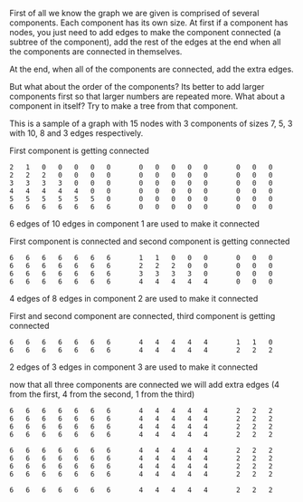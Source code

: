 First of all we know the graph we are given is comprised of several components. Each component has its own size. At first if a component has  nodes, you just need to add  edges to make the component connected (a subtree of the component), add the rest of the edges at the end when all the components are connected in themselves. 

At the end, when all of the components are connected, add the extra edges. 

But what about the order of the components? Its better to add larger components first so that larger numbers are repeated more. 
What about a component in itself? Try to make a tree from that component. 

This is a sample of a graph with 15 nodes with 3 components of sizes 7, 5, 3 with 10, 8 and 3 edges respectively. 

First component is getting connected
```
2   1   0   0   0   0   0       0   0   0   0   0       0   0   0
2   2   2   0   0   0   0       0   0   0   0   0       0   0   0
3   3   3   3   0   0   0       0   0   0   0   0       0   0   0
4   4   4   4   4   0   0       0   0   0   0   0       0   0   0
5   5   5   5   5   5   0       0   0   0   0   0       0   0   0
6   6   6   6   6   6   6       0   0   0   0   0       0   0   0
```
6 edges of 10 edges in component 1 are used to make it connected


First component is connected and second component is getting connected
```
6   6   6   6   6   6   6       1   1   0   0   0       0   0   0
6   6   6   6   6   6   6       2   2   2   0   0       0   0   0
6   6   6   6   6   6   6       3   3   3   3   0       0   0   0
6   6   6   6   6   6   6       4   4   4   4   4       0   0   0
```
4 edges of 8 edges in component 2 are used to make it connected

First and second component are connected, third component is getting connected
```
6   6   6   6   6   6   6       4   4   4   4   4       1   1   0
6   6   6   6   6   6   6       4   4   4   4   4       2   2   2
```
2 edges of 3 edges in component 3 are used to make it connected

now that all three components are connected we will add extra edges 
(4 from the first, 4 from the second, 1 from the third)

```
6   6   6   6   6   6   6       4   4   4   4   4       2   2   2
6   6   6   6   6   6   6       4   4   4   4   4       2   2   2
6   6   6   6   6   6   6       4   4   4   4   4       2   2   2
6   6   6   6   6   6   6       4   4   4   4   4       2   2   2

6   6   6   6   6   6   6       4   4   4   4   4       2   2   2
6   6   6   6   6   6   6       4   4   4   4   4       2   2   2
6   6   6   6   6   6   6       4   4   4   4   4       2   2   2
6   6   6   6   6   6   6       4   4   4   4   4       2   2   2

6   6   6   6   6   6   6       4   4   4   4   4       2   2   2
```